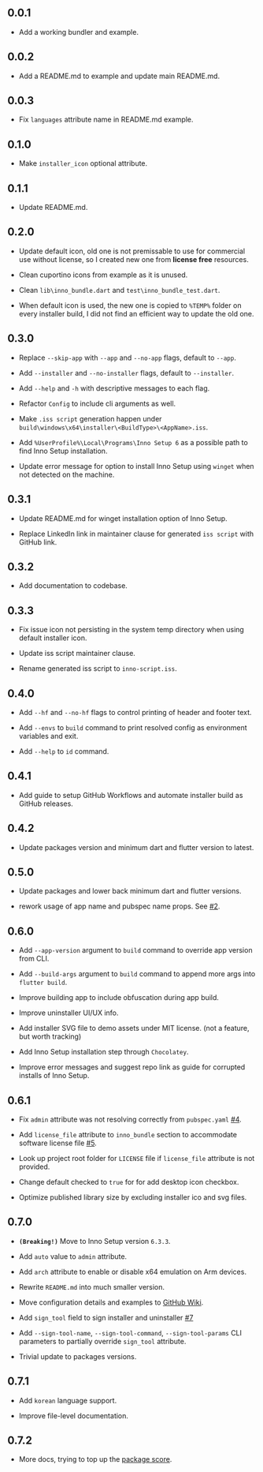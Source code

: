 ## 0.0.1

- Add a working bundler and example.

## 0.0.2

- Add a README.md to example and update main README.md.

## 0.0.3

- Fix `languages` attribute name in README.md example.

## 0.1.0

- Make `installer_icon` optional attribute.

## 0.1.1

- Update README.md.

## 0.2.0

- Update default icon, old one is not premissable to use for commercial use
  without license, so I created new one from **license free** resources.

- Clean cuportino icons from example as it is unused.

- Clean `lib\inno_bundle.dart` and `test\inno_bundle_test.dart`.

- When default icon is used, the new one is copied to `%TEMP%` folder on every
  installer build, I did not find an efficient way to update the old one.

## 0.3.0

- Replace `--skip-app` with `--app` and `--no-app` flags, default to `--app`.

- Add `--installer` and `--no-installer` flags, default to `--installer`.

- Add `--help` and `-h` with descriptive messages to each flag.

- Refactor `Config` to include cli arguments as well.

- Make `.iss script` generation happen under
  `build\windows\x64\installer\<BuildType>\<AppName>.iss`.

- Add `%UserProfile%\Local\Programs\Inno Setup 6` as a possible path to find
  Inno Setup installation.

- Update error message for option to install Inno Setup using `winget`
  when not detected on the machine.

## 0.3.1

- Update README.md for winget installation option of Inno Setup.

- Replace LinkedIn link in maintainer clause for generated `iss script` with
  GitHub link.

## 0.3.2

- Add documentation to codebase.

## 0.3.3

- Fix issue icon not persisting in the system temp directory when using
  default installer icon.

- Update iss script maintainer clause.

- Rename generated iss script to `inno-script.iss`.

## 0.4.0

- Add `--hf` and `--no-hf` flags to control printing of header and footer text.

- Add `--envs` to `build` command to print resolved config as environment
  variables and exit.

- Add `--help` to `id` command.

## 0.4.1

- Add guide to setup GitHub Workflows and automate installer build as GitHub releases.

## 0.4.2

- Update packages version and minimum dart and flutter version to latest.

## 0.5.0

- Update packages and lower back minimum dart and flutter versions.

- rework usage of app name and pubspec name props.
  See [#2](https://github.com/hahouari/inno_bundle/issues/2).

## 0.6.0

- Add `--app-version` argument to `build` command to override app version from CLI.

- Add `--build-args` argument to `build` command to append more args into `flutter build`.

- Improve building app to include obfuscation during app build.

- Improve uninstaller UI/UX info.

- Add installer SVG file to demo assets under MIT license. (not a feature, but worth tracking)

- Add Inno Setup installation step through `Chocolatey`.

- Improve error messages and suggest repo link as guide for corrupted installs of Inno Setup.

## 0.6.1

- Fix `admin` attribute was not resolving correctly from `pubspec.yaml`
  [#4](https://github.com/hahouari/inno_bundle/pull/4).

- Add `license_file` attribute to `inno_bundle` section to accommodate software license file
  [#5](https://github.com/hahouari/inno_bundle/pull/5).

- Look up project root folder for `LICENSE` file if `license_file` attribute is not provided.

- Change default checked to `true` for for add desktop icon checkbox.

- Optimize published library size by excluding installer ico and svg files.

## 0.7.0

- **`(Breaking!)`** Move to Inno Setup version `6.3.3`.

- Add `auto` value to `admin` attribute.

- Add `arch` attribute to enable or disable x64 emulation on Arm devices.

- Rewrite `README.md` into much smaller version.

- Move configuration details and examples to
  [GitHub Wiki](https://github.com/hahouari/inno_bundle/wiki).

- Add `sign_tool` field to sign installer and uninstaller
  [#7](https://github.com/hahouari/inno_bundle/pull/7)

- Add `--sign-tool-name`, `--sign-tool-command`, `--sign-tool-params` CLI parameters
  to partially override `sign_tool` attribute.

- Trivial update to packages versions.

## 0.7.1

- Add `korean` language support.

- Improve file-level documentation.

## 0.7.2

- More docs, trying to top up the [package score](https://pub.dev/packages/inno_bundle/score).
